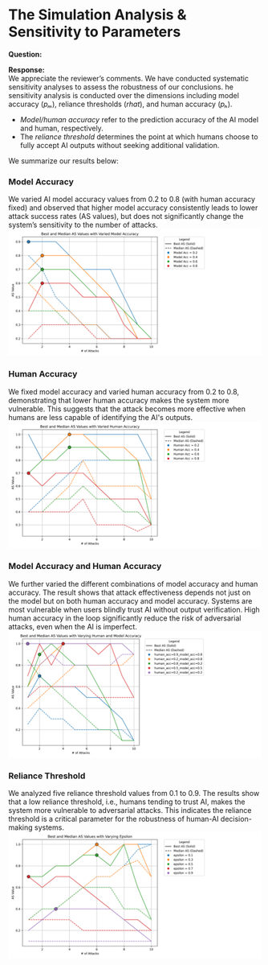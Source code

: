 # The Simulation Analysis & Sensitivity to Parameters
**Question:**


**Response:**  
We appreciate the reviewer’s comments. We have conducted systematic sensitivity analyses to assess the robustness of our conclusions. he sensitivity analysis is conducted over the dimensions including model accuracy (*pₘ*), reliance thresholds (*rhat*), and human accuracy (*pₕ*). 

- *Model/human accuracy* refer to the prediction accuracy of the AI model and human, respectively.  
- The *reliance threshold* determines the point at which humans choose to fully accept AI outputs without seeking additional validation.

We summarize our results below:

### Model Accuracy  
We varied AI model accuracy values from 0.2 to 0.8 (with human accuracy fixed) and observed that higher model accuracy consistently leads to lower attack success rates (AS values), but does not significantly change the system’s sensitivity to the number of attacks.
![model_acc](images/model_acc.png)


### Human Accuracy  
We fixed model accuracy and varied human accuracy from 0.2 to 0.8, demonstrating that lower human accuracy makes the system more vulnerable. This suggests that the attack becomes more effective when humans are less capable of identifying the AI's outputs.
![human_acc](images/human_acc.png)

### Model Accuracy and Human Accuracy  
We further varied the different combinations of model accuracy and human accuracy. The result shows that attack effectiveness depends not just on the model but on both human accuracy and model accuracy. Systems are most vulnerable when users blindly trust AI without output verification. High human accuracy in the loop significantly reduce the risk of adversarial attacks, even when the AI is imperfect.
![combined_acc](images/combined_human_model.png)

### Reliance Threshold  
We analyzed five reliance threshold values from 0.1 to 0.9. The results show that a low reliance threshold, i.e., humans tending to trust AI, makes the system more vulnerable to adversarial attacks. This indicates the reliance threshold is a critical parameter for the robustness of human-AI decision-making systems.
![epsilon](images/epsilon.png)
